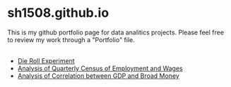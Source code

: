 # sh1508.github.io
This is my github portfolio page for data analitics projects. Please feel free to review my work through a "Portfolio" file.
<br>
<br>
- [Die Roll Experiment](https://github.com/sh1508/sh1508.github.io/blob/main/Portfolio/Die_Roll_Experiment_Project/Die_Roll_Experiment_Project.md) <br>
- [Analysis of Quarterly Census of Employment and Wages](https://github.com/sh1508/sh1508.github.io/blob/main/Portfolio/QCEW_Data_Viz/README.md) <br>
- [Analysis of Correlation between GDP and Broad Money](https://github.com/sh1508/sh1508.github.io/blob/main/Portfolio/Correlation_between_GDP_and_Broad_Money/Correlation_between_GDP_and_Broad_Money.md)
